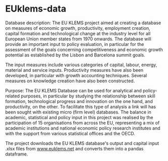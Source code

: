 # EUklems-data

Database description: The EU KLEMS project aimed at creating a database on measures of economic growth, productivity, employment creation, capital formation and technological change at the industry level for all European Union member states from 1970 onwards. The database will provide an important input to policy evaluation, in particular for the assessment of the goals concerning competitiveness and economic growth potential as established by the Lisbon and Barcelona summit goals.

The input measures include various categories of capital, labour, energy, material and service inputs. Productivity measures have also been developed, in particular with growth accounting techniques. Several measures on knowledge creation have also been constructed.

Purpose: The EU KLEMS Database can be used for analytical and policy-related purposes, in particular by studying the relationship between skill formation, technological progress and innovation on the one hand, and productivity, on the other. To facilitate this type of analysis a link will has been sought with existing micro (firm level) databases. The balance in academic, statistical and policy input in this project was realised by the participation of 15 organisations from across the EU, representing a mix of academic institutions and national economic policy research institutes and with the support from various statistical offices and the OECD.

The project downloads the EU KLEMS database's output and capital input .xlsx files from www.euklems.net and converts them into a pandas dataframe.
